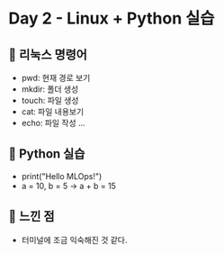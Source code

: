 # Day 2 - Linux + Python 실습

## 🔧 리눅스 명령어
- pwd: 현재 경로 보기
- mkdir: 폴더 생성
- touch: 파일 생성
- cat: 파일 내용보기
- echo: 파일 작성
...

## 🐍 Python 실습
- print("Hello MLOps!")
- a = 10, b = 5 → a + b = 15

## 💬 느낀 점
- 터미널에 조금 익숙해진 것 같다.
